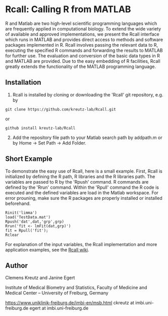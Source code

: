# Rcall: Calling R from MATLAB
R and Matlab are two high-level scientific programming languages which are frequently applied
in computational biology. To extend the wide variety of available and approved implementations, we present
the Rcall interface which runs in MATLAB and provides direct access to methods and software packages
implemented in R. Rcall involves passing the relevant data to R, executing the specified R commands
and forwarding the results to MATLAB for further use. The evaluation and conversion of the basic data
types in R and MATLAB are provided. Due to the easy embedding of R facilities, Rcall greatly extends the
functionality of the MATLAB programming language.

## Installation
1) Rcall is installed by cloning or downloading the 'Rcall' git repository, e.g. by
```
git clone https://github.com/kreutz-lab/Rcall.git
```
or
```
github install kreutz-lab/Rcall
```
2) Add the repository file path to your Matlab search path by addpath.m or by Home -> Set Path -> Add Folder.

## Short Example
To demonstrate the easy use of Rcall, here is a small example. First, Rcall is initialized by defining the R path, R libraries and the R libraries path. The variables are passed to R by the 'Rpush' command. R commands are defined by the 'Rrun' command. Within the 'Rpull' command the R code is executed and the defined variables are load in the Matlab workspace. For error prouning, make sure the R packages are properly installed or installed beforehand.
```
Rinit('limma')
load('TestData.mat')
Rpush('dat',dat,'grp',grp) 
Rrun('fit <- lmFit(dat,grp)') 
fit = Rpull('fit');
Rclear
```

For explanation of the input variables, the Rcall implementation and more application examples, see the [Rcall wiki](https://github.com/kreutz-lab/Rcall/wiki).

## Author
Clemens Kreutz and Janine Egert

Institute of Medical Biometry and Statistics, 
Faculty of Medicine and Medical Center – University of Freiburg, Germany

https://www.uniklinik-freiburg.de/imbi-en/msb.html
ckreutz at imbi.uni-freiburg.de
egert at imbi.uni-freiburg.de
